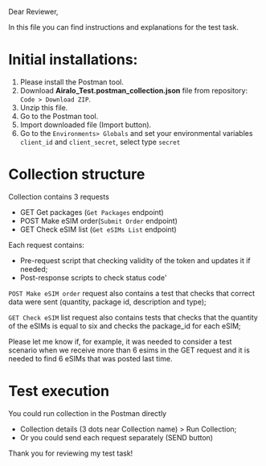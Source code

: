 Dear Reviewer, 

In this file you can find instructions and explanations for the test task.

# Initial installations:

1. Please install the Postman tool.
2. Download **Airalo_Test.postman_collection.json** file from repository:
`Code > Download ZIP`. 
3. Unzip this file.
4. Go to the Postman tool.
5. Import downloaded file (Import button).
6. Go to the `Environments> Globals` and set your environmental variables
`client_id` and `client_secret`, select type `secret`


# Collection structure

Collection contains 3 requests

- GET Get packages (`Get Packages` endpoint)
- POST Make eSIM order(`Submit Order` endpoint)
- GET Check eSIM list (`Get eSIMs List` endpoint)

Each request contains: 
- Pre-request script that checking validity of the token and updates it if needed;
- Post-response scripts to check status code'

`POST Make eSIM order` request also contains a test that checks that correct data were sent (quantity, package id, description and type);

`GET Check eSIM` list request also contains tests that checks that the quantity of the eSIMs is equal to six and checks the package_id for each eSIM;

Please let me know if, for example, it was needed to consider a test scenario when we receive more than 6 esims in the GET request and it is needed to find 6 eSIMs that was posted last time.


# Test execution

You could run collection in the Postman directly

- Collection details (3 dots near Collection name) > Run Collection;
- Or you could send each request separately (SEND button)



Thank you for reviewing my test task!